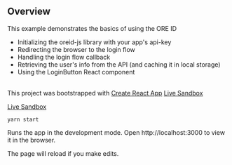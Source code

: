 
## Overview

This example demonstrates the basics of using the ORE ID
- Initializing the oreid-js library with your app's api-key
- Redirecting the browser to the login flow
- Handling the login flow callback
- Retrieving the user's info from the API (and caching it in local storage)
- Using the LoginButton React component
<br><br>

This project was bootstrapped with [Create React App](https://github.com/facebook/create-react-app)
[Live Sandbox](https://c2i5r.csb.app)

[Live Sandbox](https://c2i5r.csb.app)

    yarn start

Runs the app in the development mode.
Open http://localhost:3000 to view it in the browser.

The page will reload if you make edits.